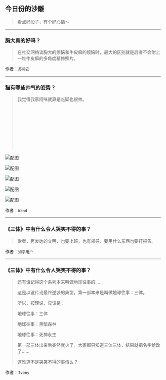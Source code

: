 ## 今日份的沙雕

> 看点好段子，有个好心情～


 
---

### 胸大真的好吗？

> 在社交网络谈胸大的烦恼和牛皮癣的烦恼时，最大的区别就是后者不会附上一堆牛皮癣的多角度精修照片。


作者：`苏莉安`

---

### 猫有哪些帅气的姿势？

> 我觉得我家阿咪就算是吃脚也很帅。
> 
>  
> 
>  
> 
>  
> 
>  
> 
>  



![配图](http://pic2.zhimg.com/70/v2-531ea483468293886e5d42275e9134fd_b.jpg)



![配图](http://pic2.zhimg.com/70/v2-58059502311091392508189dd34419e9_b.jpg)



![配图](http://pic1.zhimg.com/70/v2-96b741def662ce8104ef5bde0e4188a0_b.jpg)



![配图](http://pic2.zhimg.com/70/v2-dc4accf97a125ed70bba415052ad1e71_b.jpg)



![配图](http://pic1.zhimg.com/70/v2-012a61708346064be3df98190e75613c_b.jpg)


作者：`Wand`

---

### 《三体》中有什么令人哭笑不得的事？

> 歌者，再发达的文明，也要上班，也有领导，要用什么东西也要打报告。


作者：`知乎用户`

---

### 《三体》中有什么令人哭笑不得的事？

> 还有谁记得这个系列本来叫做地球往事的……
> 
> 这是以讹传讹最终逆袭的典型。第一部本来是叫做地球往事：三体。
> 
> 所以，按理说，应该是：
> 
> 地球往事：三体
> 
> 地球往事：黑暗森林
> 
> 地球往事：死神永生
> 
> 第一部三体出来后突然就火了，大家都只知道三体三体，结果就把名字给改了……
> 
> 这难道不是哭笑不得的事情么？


作者：`Ivony`